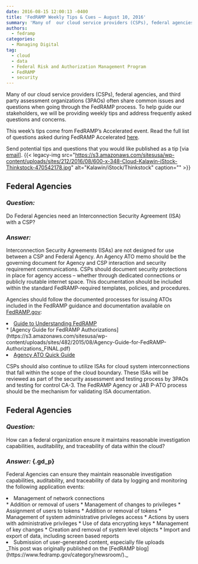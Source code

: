 ```yaml
---
date: 2016-08-15 12:00:13 -0400
title: 'FedRAMP Weekly Tips & Cues – August 10, 2016'
summary: 'Many of  our cloud service providers (CSPs), federal agencies, and third party assessment organizations (3PAOs) often  share common issues and questions when going through the FedRAMP process. To help guide our stakeholders, we will be providing weekly tips and address frequently asked questions and concerns. This week&rsquo;s tips come from FedRAMP&rsquo;s Accelerated event. Read the'
authors:
  - fedramp
categories:
  - Managing Digital
tag:
  - cloud
  - data
  - Federal Risk and Authorization Management Program
  - FedRAMP
  - security
---
```


Many of  our cloud service providers (CSPs), federal agencies, and third party assessment organizations (3PAOs) often  share common issues and questions when going through the FedRAMP process. To help guide our stakeholders, we will be providing weekly tips and address frequently asked questions and concerns.

This week’s tips come from FedRAMP’s Accelerated event. Read the full list of questions asked during FedRAMP Accelerated [here](https://www.fedramp.gov/fedramp-webcasts/).

Send potential tips and questions that you would like published as a tip [via [email](mailto:info@FedRAMP.gov)]. {{< legacy-img src="https://s3.amazonaws.com/sitesusa/wp-content/uploads/sites/212/2016/08/600-x-348-Cloud-Kalawin-iStock-Thinkstock-470542178.jpg" alt="Kalawin/iStock/Thinkstock" caption="" >}} 

## **Federal Agencies**

### _Question:_

Do Federal Agencies need an Interconnection Security Agreement (ISA) with a CSP?

### _Answer:_

Interconnection Security Agreements (ISAs) are not designed for use between a CSP and Federal Agency. An Agency ATO memo should be the governing document for Agency and CSP interaction and security requirement communications. CSPs should document security protections in place for agency access – whether through dedicated connections or publicly routable internet space. This documentation should be included within the standard FedRAMP-required templates, policies, and procedures.

Agencies should follow the documented processes for issuing ATOs included in the FedRAMP guidance and documentation available on [FedRAMP.gov](https://www.fedramp.gov/):

<li class="first-child">
  <a href="https://s3.amazonaws.com/sitesusa/wp-content/uploads/sites/482/2015/03/Guide-to-Understanding-FedRAMP-v2.0-4.docx">Guide to Understanding FedRAMP</a>
</li>
  * [Agency Guide for FedRAMP Authorizations](https://s3.amazonaws.com/sitesusa/wp-content/uploads/sites/482/2015/08/Agency-Guide-for-FedRAMP-Authorizations_FINAL.pdf)
<li class="last-child">
  <a href="https://s3.amazonaws.com/sitesusa/wp-content/uploads/sites/482/2015/09/FedRAMP-Agency-ATO-Quick-Guide-v2-1.pptx">Agency ATO Quick Guide</a>
</li>

<p class="gd_p">
  CSPs should also continue to utilize ISAs for cloud system interconnections that fall within the scope of the cloud boundary. These ISAs will be reviewed as part of the security assessment and testing process by 3PAOs and testing for control CA-3. The FedRAMP Agency or JAB P-ATO process should be the mechanism for validating ISA documentation.
</p>

## **Federal Agencies**

### _Question:_

How can a federal organization ensure it maintains reasonable investigation capabilities, auditability, and traceability of data within the cloud?

### _Answer:_ {.gd_p}

<p class="gd_p">
  Federal Agencies can ensure they maintain reasonable investigation capabilities, auditability, and traceability of data by logging and monitoring the following application events:
</p>

<li class="first-child">
  Management of network connections
</li>
  * Addition or removal of users
  * Management of changes to privileges
  * Assignment of users to tokens
  * Addition or removal of tokens
  * Management of system administrative privileges access
  * Actions by users with administrative privileges
  * Use of data encrypting keys
  * Management of key changes
  * Creation and removal of system level objects
  * Import and export of data, including screen based reports
<li class="last-child">
  Submission of user-generated content, especially file uploads
</li>_This post was originally published on the [FedRAMP blog](https://www.fedramp.gov/category/newsroom/)._